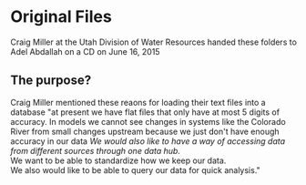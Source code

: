 # Original Files 

Craig Miller at the Utah Division of Water Resources handed these folders to Adel Abdallah on a CD on June 16, 2015

## The purpose?
Craig Miller mentioned these reaons for loading their text files into a database
"at present we have flat files that only have at most 5 digits of accuracy.
In models we cannot see changes in systems like the Colorado River from small
changes upstream because we just don't have enough accuracy in our data
*We would also like to have a way of accessing data from different sources
through one data hub.*   
We want to be able to standardize how we keep our data.  
We also would like to be able to query our data for quick analysis."  
